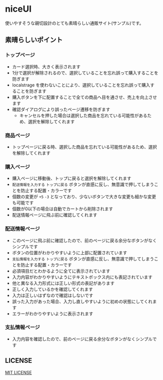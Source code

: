 # niceUI
使いやすそうな親切設計のとても素晴らしい通販サイト(サンプル)です。

## 素晴らしいポイント
### トップページ
- カード選択時、大きく表示されます
- 1分で選択が解除されるので、選択していることを忘れ誤って購入することを防ぎます
- localstrage を使わないことにより、選択していることを忘れ誤って購入することを防ぎます
- 購入ボタンを下に配置することで全ての商品へ目を通させ、売上を向上させます
- 確認ダイアログにより誤ったページ遷移を防ぎます
  - キャンセルを押した場合は選択した商品を忘れている可能性があるため、選択を解除してくれます

### 商品ページ
- トップページに戻る時、選択した商品を忘れている可能性があるため、選択を解除してくれます

### 購入ページ
- 購入ページに移動後、トップに戻ると選択を解除してくれます
- `配送情報を入力する` `トップに戻る` ボタンが直感に反し、無意識で押してしまうことを防止する配置・カラーです
- 個数の変更が `+5` `-3` となっており、少ないボタンで大きな変更も細かな変更も可能です
- 個数が0以下の場合は自動でカートから削除されます
- 配送情報ページに飛ぶ前に確認してくれます

### 配送情報ページ
- このページに飛ぶ前に確認したので、前のページに戻る余分なボタンがなくシンプルです
- ボタンの位置がわかりやすいように上部に配置されています
- `支払情報を入力する` `トップに戻る` ボタンが直感に反し、無意識で押してしまうことを防止する配置・カラーです
- 必須項目だとわかるように全てに表示されています
- 入力内容がわかりやすいようにテキストボックス内にも表記されています
- 他と異なる入力形式には正しい形式の表記があります
- 正しく入力しているかを確認してくれます
- 入力は正しいはずなので確認はしないです
- 誤った入力があった場合、入力し直しやすいように初めの状態にしてくれます
- エラーがわかりやすいように表示されます

### 支払情報ページ
- 入力内容を確認したので、前のページに戻る余分なボタンがなくシンプルです

## LICENSE
[MIT LICENSE](./LICENSE)
